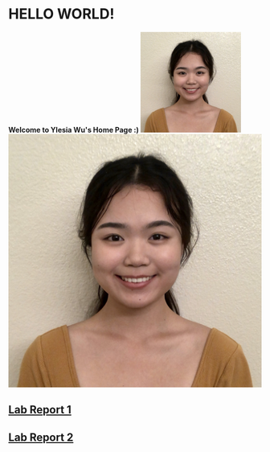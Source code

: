 # HELLO WORLD!

**Welcome to Ylesia Wu's Home Page :)**
<img src="IMG-5229.jpg" alt="drawing" width="200">
![headshot](IMG-5229.jpg)

## [Lab Report 1](https://ylesia-wu.github.io/cse15l-lab-reports/lab-report-1.html)

## [Lab Report 2](https://ylesia-wu.github.io/cse15l-lab-reports/lab-report-2.html)
